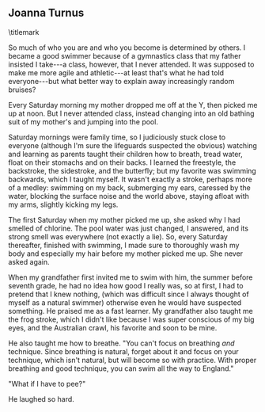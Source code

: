 ## Joanna Turnus
\titlemark

So much of who you are and who you become is determined by others. I
became a good swimmer because of a gymnastics class that my father
insisted I take---a class, however, that I never attended. It was
supposed to make me more agile and athletic---at least that's what he
had told everyone---but what better way to explain away increasingly
random bruises?

Every Saturday morning my mother dropped me off at the Y, then picked me
up at noon. But I never attended class, instead changing into an old
bathing suit of my mother's and jumping into the pool.

Saturday mornings were family time, so I judiciously stuck close to
everyone (although I'm sure the lifeguards suspected the obvious)
watching and learning as parents taught their children how to breath,
tread water, float on their stomachs and on their backs. I learned the
freestyle, the backstroke, the sidestroke, and the butterfly; but my
favorite was swimming backwards, which I taught myself. It wasn't
exactly a stroke, perhaps more of a medley: swimming on my back,
submerging my ears, caressed by the water, blocking the surface noise
and the world above, staying afloat with my arms, slightly kicking my
legs.

The first Saturday when my mother picked me up, she asked why I had
smelled of chlorine. The pool water was just changed, I answered, and
its strong smell was everywhere (not exactly a lie). So, every Saturday
thereafter, finished with swimming, I made sure to thoroughly wash my
body and especially my hair before my mother picked me up. She never
asked again.

When my grandfather first invited me to swim with him, the summer before
seventh grade, he had no idea how good I really was, so at first, I had
to pretend that I knew nothing, (which was difficult since I always
thought of myself as a natural swimmer) otherwise even he would have
suspected something. He praised me as a fast learner. My grandfather
also taught me the frog stroke, which I didn't like because I was super
conscious of my big eyes, and the Australian crawl, his favorite and
soon to be mine.

He also taught me how to breathe. "You can't focus on breathing *and*
technique. Since breathing is natural, forget about it and focus on your
technique, which isn't natural, but will become so with practice. With
proper breathing and good technique, you can swim all the way to
England."

"What if I have to pee?"

He laughed so hard.